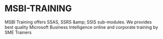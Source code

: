 # MSBI-TRAINING
MSBI Training offers SSAS, SSRS &amp;amp; SSIS sub-modules. We provides best quality Microsoft Business Intelligence online and corporate training by SME Trainers
